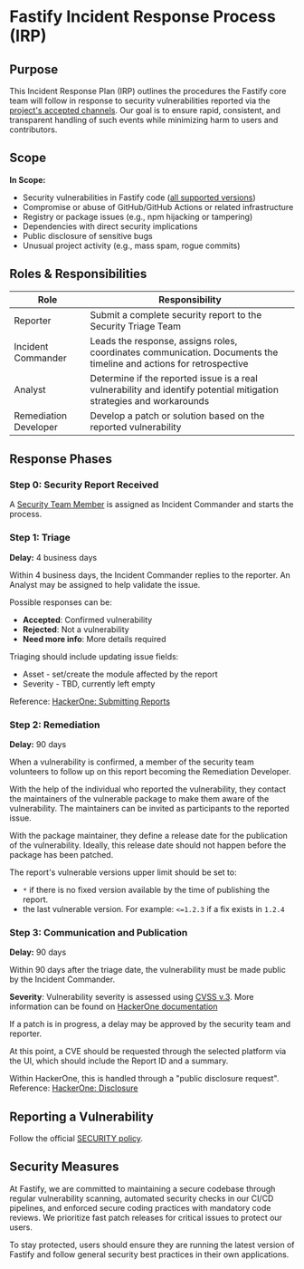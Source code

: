 # Fastify Incident Response Process (IRP)

## Purpose

This Incident Response Plan (IRP) outlines the procedures the Fastify
core team will follow in response to security vulnerabilities
reported via the [project's accepted channels](https://github.com/fastify/fastify/blob/main/SECURITY.md).
Our goal is to ensure rapid, consistent, and transparent handling
of such events while minimizing harm to users and contributors.


## Scope

**In Scope:**
- Security vulnerabilities in Fastify code ([all supported versions](https://github.com/fastify/fastify/blob/main/docs/Reference/LTS.md))
- Compromise or abuse of GitHub/GitHub Actions or related infrastructure
- Registry or package issues (e.g., npm hijacking or tampering)
- Dependencies with direct security implications
- Public disclosure of sensitive bugs
- Unusual project activity (e.g., mass spam, rogue commits)


## Roles & Responsibilities

| Role | Responsibility |
|------|----------------|
Reporter | Submit a complete security report to the Security Triage Team
Incident Commander | Leads the response, assigns roles, coordinates communication. Documents the timeline and actions for retrospective
Analyst | Determine if the reported issue is a real vulnerability and identify potential mitigation strategies and workarounds
Remediation Developer | Develop a patch or solution based on the reported vulnerability


## Response Phases

### Step 0: Security Report Received

A [Security Team Member](https://github.com/fastify/fastify/blob/main/SECURITY.md#the-fastify-security-team)
is assigned as Incident Commander and starts the process.

### Step 1: Triage

**Delay:** 4 business days

Within 4 business days, the Incident Commander replies to the reporter.
An Analyst may be assigned to help validate the issue.

Possible responses can be:
- **Accepted**: Confirmed vulnerability
- **Rejected**: Not a vulnerability
- **Need more info**: More details required

Triaging should include updating issue fields:
* Asset - set/create the module affected by the report
* Severity - TBD, currently left empty

Reference: [HackerOne: Submitting
Reports](https://docs.hackerone.com/hackers/submitting-reports.html)

### Step 2: Remediation

**Delay:** 90 days

When a vulnerability is confirmed, a member of the security team volunteers to
follow up on this report becoming the Remediation Developer.

With the help of the individual who reported the vulnerability, they contact the
maintainers of the vulnerable package to make them aware of the vulnerability.
The maintainers can be invited as participants to the reported issue.

With the package maintainer, they define a release date for the publication of
the vulnerability. Ideally, this release date should not happen before the
package has been patched.

The report's vulnerable versions upper limit should be set to:
* `*` if there is no fixed version available by the time of publishing the
  report.
* the last vulnerable version. For example: `<=1.2.3` if a fix exists in `1.2.4`

### Step 3: Communication and Publication

**Delay:** 90 days

Within 90 days after the triage date, the vulnerability must be made public
by the Incident Commander.

**Severity**: Vulnerability severity is assessed using [CVSS
v.3](https://www.first.org/cvss/user-guide). More information can be found on
[HackerOne documentation](https://docs.hackerone.com/hackers/severity.html)

If a patch is in progress, a delay may be approved by the security team and
reporter.

At this point, a CVE should be requested through the selected platform via
the UI, which should include the Report ID and a summary.

Within HackerOne, this is handled through a "public disclosure request".
Reference: [HackerOne:
Disclosure](https://docs.hackerone.com/hackers/disclosure.html)


## Reporting a Vulnerability

Follow the official [SECURITY policy](https://github.com/fastify/fastify/blob/main/SECURITY.md).


## Security Measures

At Fastify, we are committed to maintaining a secure codebase
through regular vulnerability scanning,
automated security checks in our CI/CD pipelines, and enforced secure
coding practices with mandatory code reviews.
We prioritize fast patch releases for critical issues to protect our users.

To stay protected, users should ensure they are running the latest version of Fastify
and follow general security best practices in their own applications.
